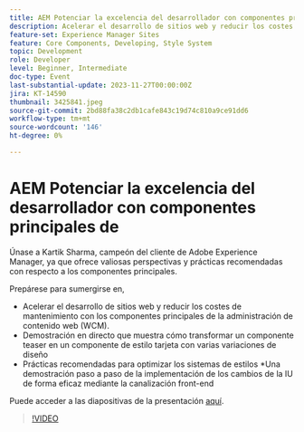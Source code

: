 ```yaml
---
title: AEM Potenciar la excelencia del desarrollador con componentes principales de
description: Acelerar el desarrollo de sitios web y reducir los costes de mantenimiento con los componentes principales de administración de contenido web (WCM). Una demostración en directo que muestra cómo transformar un componente teaser en un componente de estilo tarjeta con varias variaciones de diseño. Prácticas recomendadas para optimizar los sistemas de estilos. Una demostración paso a paso de la implementación de cambios en la interfaz de usuario de forma eficaz mediante la canalización front-end.
feature-set: Experience Manager Sites
feature: Core Components, Developing, Style System
topic: Development
role: Developer
level: Beginner, Intermediate
doc-type: Event
last-substantial-update: 2023-11-27T00:00:00Z
jira: KT-14590
thumbnail: 3425841.jpeg
source-git-commit: 2bd88fa38c2db1cafe843c19d74c810a9ce91dd6
workflow-type: tm+mt
source-wordcount: '146'
ht-degree: 0%

---
```



# AEM Potenciar la excelencia del desarrollador con componentes principales de

Únase a Kartik Sharma, campeón del cliente de Adobe Experience Manager, ya que ofrece valiosas perspectivas y prácticas recomendadas con respecto a los componentes principales.

Prepárese para sumergirse en,

* Acelerar el desarrollo de sitios web y reducir los costes de mantenimiento con los componentes principales de la administración de contenido web (WCM).
* Demostración en directo que muestra cómo transformar un componente teaser en un componente de estilo tarjeta con varias variaciones de diseño
* Prácticas recomendadas para optimizar los sistemas de estilos *Una demostración paso a paso de la implementación de los cambios de la IU de forma eficaz mediante la canalización front-end

Puede acceder a las diapositivas de la presentación [aquí](/help/learn-from-your-peers/assets/experience-manager/sept2023/aem-core-components.pdf).

>[!VIDEO](https://video.tv.adobe.com/v/3425841/?learn=on)
